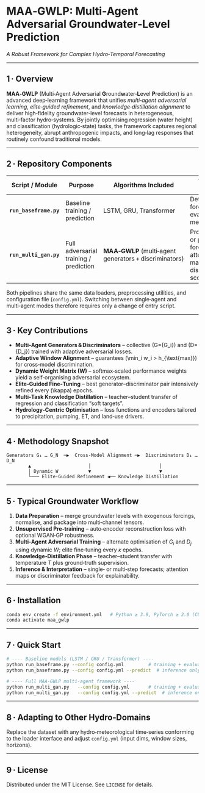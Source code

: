 
# MAA‑GWLP: Multi‑Agent Adversarial Groundwater‑Level Prediction  
_A Robust Framework for Complex Hydro‑Temporal Forecasting_

---

## 1 · Overview  
**MAA‑GWLP** (Multi‑Agent Adversarial **G**round**w**ater‑**L**evel **P**rediction) is an advanced deep‑learning framework that unifies *multi‑agent adversarial learning*, *elite‑guided refinement*, and *knowledge‑distillation alignment* to deliver high‑fidelity groundwater‑level forecasts in heterogeneous, multi‑factor hydro‑systems. By jointly optimising regression (water height) and classification (hydrologic‑state) tasks, the framework captures regional heterogeneity, abrupt anthropogenic impacts, and long‑lag responses that routinely confound traditional models.

---

## 2 · Repository Components  

| Script / Module | Purpose | Algorithms Included | Typical Output |
|-----------------|---------|---------------------|----------------|
| **`run_baseframe.py`** | Baseline training / prediction | LSTM, GRU, Transformer | Deterministic forecasts, evaluation metrics |
| **`run_multi_gan.py`** | Full adversarial training / prediction | **MAA‑GWLP** (multi‑agent generators + discriminators) | Probabilistic or point forecasts, attention maps, discriminator scores |

Both pipelines share the same data loaders, preprocessing utilities, and configuration file (`config.yml`). Switching between single‑agent and multi‑agent modes therefore requires only a change of entry script.

---

## 3 · Key Contributions
* **Multi‑Agent Generators & Discriminators** – collective \(G=\{G_i\}\) and \(D=\{D_j\}\) trained with adaptive adversarial losses.  
* **Adaptive Window Alignment** – guarantees \(\min_i w_i > h_{\text{max}}\) for cross‑model discrimination.  
* **Dynamic Weight Matrix \(W\)** – softmax‑scaled performance weights yield a self‑organising adversarial ecosystem.  
* **Elite‑Guided Fine‑Tuning** – best generator–discriminator pair intensively refined every \(\kappa\) epochs.  
* **Multi‑Task Knowledge Distillation** – teacher–student transfer of regression and classification “soft targets”.  
* **Hydrology‑Centric Optimisation** – loss functions and encoders tailored to precipitation, pumping, ET, and land‑use drivers.

---

## 4 · Methodology Snapshot
```text
Generators G₁ … G_N  ─▶  Cross‑Model Alignment ─▶  Discriminators D₁ … D_N
        ▲                     │                         │
        │ Dynamic W           ▼                         ▼
        └─── Elite‑Guided Refinement ◀── Knowledge Distillation
````

---

## 5 · Typical Groundwater Workflow

1. **Data Preparation** – merge groundwater levels with exogenous forcings, normalise, and package into multi‑channel tensors.
2. **Unsupervised Pre‑training** – auto‑encoder reconstruction loss with optional WGAN‑GP robustness.
3. **Multi‑Agent Adversarial Training** – alternate optimisation of $G_i$ and $D_j$ using dynamic $W$; elite fine‑tuning every $\kappa$ epochs.
4. **Knowledge‑Distillation Phase** – teacher–student transfer with temperature $T$ plus ground‑truth supervision.
5. **Inference & Interpretation** – single‑ or multi‑step forecasts; attention maps or discriminator feedback for explainability.

---

## 6 · Installation

```bash
conda env create -f environment.yml   # Python ≥ 3.9, PyTorch ≥ 2.0 (CUDA 11.x optional)
conda activate maa_gwlp
```

---

## 7 · Quick Start

```bash
# ---- Baseline models (LSTM / GRU / Transformer) ----
python run_baseframe.py --config config.yml         # training + evaluation
python run_baseframe.py --config config.yml --predict  # inference only

# ---- Full MAA‑GWLP multi‑agent framework ----
python run_multi_gan.py   --config config.yml       # training + evaluation
python run_multi_gan.py   --config config.yml --predict  # inference only
```

---

## 8 · Adapting to Other Hydro‑Domains

Replace the dataset with any hydro‑meteorological time‑series conforming to the loader interface and adjust `config.yml` (input dims, window sizes, horizons).

---

## 9 · License

Distributed under the MIT License. See `LICENSE` for details.

```

